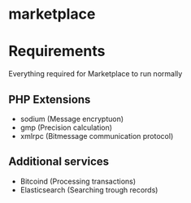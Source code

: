 # marketplace

# Requirements
Everything required for Marketplace to run normally

## PHP Extensions
-  sodium   (Message encryptuon)
-  gmp (Precision calculation)
-  xmlrpc (Bitmessage communication protocol)
## Additional services
- Bitcoind (Processing transactions)
- Elasticsearch (Searching trough records)
